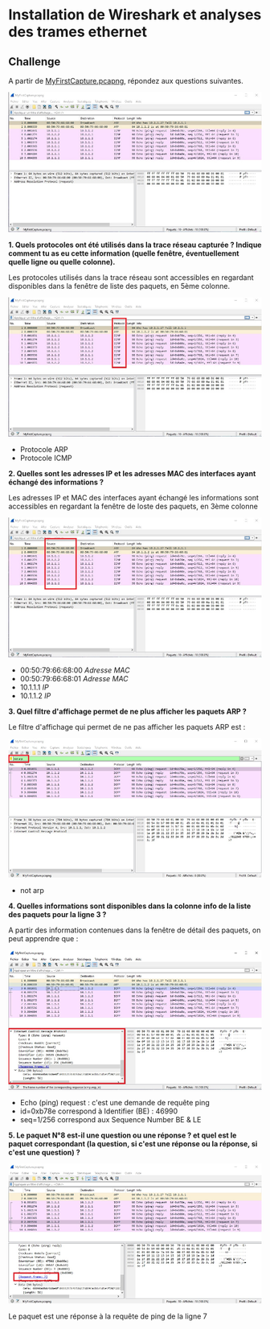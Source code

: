 # Installation de Wireshark et analyses des trames ethernet

## Challenge

A partir de  [MyFirstCapture.pcapng](https://github.com/WildCodeSchool/TSSR_Resources/raw/main/pcap/MyFirstCapture.pcapng), répondez aux questions suivantes.

![MyFirstCapture.pcapng](attachment/MyFirstCapture_Wireshark.jpg)

**1. Quels protocoles ont été utilisés dans la trace réseau capturée ? Indique comment tu as eu cette information (quelle fenêtre, éventuellement quelle ligne ou quelle colonne).**

Les protocoles utilisés dans la trace réseau sont accessibles en regardant disponibles dans la fenêtre de liste des paquets, en 5ème colonne.

![5Réponse1](attachment/MyFirstCapture_Wireshark_01.jpg)

* Protocole ARP
* Protocole ICMP

**2. Quelles sont les adresses IP et les adresses MAC des interfaces ayant échangé des informations ?**

Les adresses IP et MAC des interfaces ayant échangé les informations sont accessibles en regardant la fenêtre de loste des paquets, en 3ème colonne

![Réponse2](attachment/MyFirstCapture_Wireshark_02.jpg)

* 00:50:79:66:68:00 _Adresse MAC_
* 00:50:79:66:68:01 _Adresse MAC_
* 10.1.1.1 _IP_
* 10.1.1.2 _IP_

**3. Quel filtre d'affichage permet de ne plus afficher les paquets ARP ?**

Le filtre d'affichage qui permet de ne pas afficher les paquets ARP est :

![Réponse3](attachment/MyFirstCapture_Wireshark_03.jpg)

* not arp

**4. Quelles informations sont disponibles dans la colonne info de la liste des paquets pour la ligne 3 ?**

A partir des information contenues dans la fenêtre de détail des paquets, on peut apprendre que :

![Réponse4](attachment/MyFirstCapture_Wireshark_04.jpg)

* Echo (ping) request : c'est une demande de requête ping
* id=0xb78e correspond à Identifier (BE) : 46990
* seq=1/256 correspond aux Sequence Number BE & LE
 
**5. Le paquet N°8 est-il une question ou une réponse ? et quel est le paquet correspondant (la question, si c'est une réponse ou la réponse, si c'est une question) ?**

![Réponse5](attachment/MyFirstCapture_Wireshark_05.jpg)

Le paquet est une réponse à la requête de ping de la ligne 7
